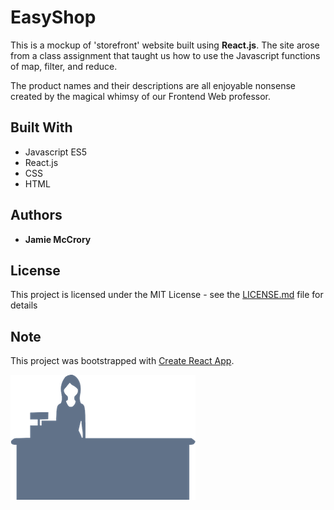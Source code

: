 # EasyShop

This is a mockup of 'storefront' website built using **React.js**. The site arose from a class assignment that taught us how to use the Javascript functions of map, filter, and reduce.

The product names and their descriptions are all enjoyable nonsense created by the magical whimsy of our Frontend Web professor.

## Built With

* Javascript ES5
* React.js
* CSS
* HTML

## Authors

* **Jamie McCrory**

## License

This project is licensed under the MIT License - see the [LICENSE.md](LICENSE.md) file for details

## Note

This project was bootstrapped with [Create React App](https://github.com/facebook/create-react-app).

![alt text](./public/imgs/checkout_iconFront.png)

